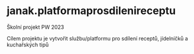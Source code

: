 # janak.platformaprosdilenireceptu
Školní projekt PW 2023

Cílem projektu je vytvořit službu/platformu pro sdílení receptů, jídelníčků a kuchařských tipů
